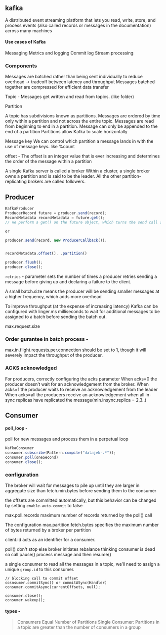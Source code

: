 ## kafka 
A distributed event streaming platform that lets you read, write, store, and process events
(also called records or messages in the documentation) across many machines

#### Use cases of Kafka 
Messaging
Metrics and logging
Commit log
Stream processing

### Components

Messages are batched rather than being sent individually to reduce overhead -> tradeoff between latency and throughput
Messages batched together are compressed for efficient data transfer

Topic - Messages get written and read from topics. (like folder)

Partition 

A topic has subdivisions known as partitions.
Messages are ordered by time only within a partition and not across the entire topic.
Messages are read from beginning to end in a partition.
Message can only be appended to the end of a partition
Partitions allow Kafka to scale horizontally

Message key 
We can control which partition a message lands in with the use of message keys. like %count

offset - The offset is an integer value that is ever increasing and determines the order of the message within a partition

A single Kafka server is called a broker
Within a cluster, a single broker owns a partition and is said to be the leader. 
All the other partition-replicating brokers are called followers. 

## Producer

```js
KafkaProducer
ProducerRecord future = producer.send(record);
RecordMetadata recordMetadata = future.get();
// We perform a get() on the future object, which turns the send call synchronous

or

producer.send(record, new ProducerCallback());


recordMetadata.offset(), .partition()

producer.flush();
producer.close();
```

`retries` - parameter sets the number of times a producer retries sending a message before giving up and declaring a failure to the client.

A small batch.size means the producer will be sending smaller messages at a higher frequency, which adds more overhead

To improve throughput (at the expense of increasing latency) Kafka can be configured with linger.ms milliseconds to wait for additional messages to be assigned to a batch before sending the batch out.

max.request.size 


### Order gurantee in batch process - 
max.in.flight.requests.per.connection should be set to 1, though it will severely impact the throughput of the producer.


### ACKS acknowledged 
For producers, correctly configuring the acks parameter 
When acks=0 the producer doesn’t wait for an acknowledgement from the broker.
When acks=1 the producer waits to receive an acknowledgement from the leader 
When acks=all the producers receive an acknowledgement when all in-sync replicas have replicated the message(min.insync.replica = 2,3..)


## Consumer

#### poll_loop - 
  poll for new messages and process them in a perpetual loop

```js
KafkaConsumer
consumer.subscribe(Pattern.compile("datajek-.*"));
consumer.poll(oneSecond)
consumer.close();
```

### configuration

The broker will wait for messages to pile up until they are larger in aggregate size than fetch.min.bytes before sending them to the consumer

the offsets are committed automatically, but this behavior can be changed by setting `enable.auto.commit` to false

max.poll.records maximum number of records returned by the poll() call

The configuration max.partition.fetch.bytes specifies the maximum number of bytes returned by a broker per partition

client.id acts as an identifier for a consumer.


poll() don't stop else broker initiates rebalance thinking consumer is dead
so call pause() process message and then resume()

a single consumer to read all the messages in a topic, we’ll need to assign a unique `group.id` to this consumer.
```
// blocking call to commit offset
cosnsumer.commitSync() or commitASync(Handler)
consumer.commitAsync(currentOffsets, null);

consumer.close();
consumer.wakeup();
```

#### types -
>Consumers Equal Number of Partitions
> Single Consumer:
> Partitions in a topic are greater than the number of consumers in a group
